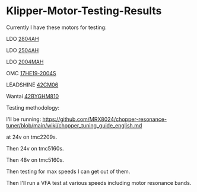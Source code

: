 # Klipper-Motor-Testing-Results
Currently I have these motors for testing:

LDO [2804AH](https://northprint3d.ca/product/ldo-42sth48-2804-2-8a-super-power-stepper-motor/)

LDO [2504AH](https://www.3dlabtech.ca/product/ldo-nema17-motor-ldo-42sth48-2504ah/)

LDO [2004MAH](https://www.3dlabtech.ca/product/ldo-nema17-motor-ldo-42sth48-2004mah/)

OMC [17HE19-2004S](https://www.omc-stepperonline.com/e-series-nema-17-bipolar-55ncm-77-88oz-in-2a-42x48mm-4-wires-w-1m-cable-connector-17he19-2004s)

LEADSHINE [42CM06](https://www.leadshine.com/product-detail/42CM06.html)

Wantai [42BYGHM810](https://archive.fabacademy.org/2017/fablabverket/students/100/web/assignments/week11/3302_0_Datasheet.pdf)

Testing methodology:

I'll be running: https://github.com/MRX8024/chopper-resonance-tuner/blob/main/wiki/chopper_tuning_guide_english.md 

at 24v on tmc2209s.

Then 24v on tmc5160s.

Then 48v on tmc5160s.


Then testing for max speeds I can get out of them.

Then I'll run a VFA test at various speeds including motor resonance bands.

